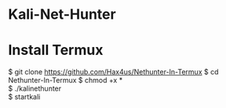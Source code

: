 # Kali-Net-Hunter
# Install Termux
$ git clone https://github.com/Hax4us/Nethunter-In-Termux
$ cd Nethunter-In-Termux
$ chmod +x *  
$ ./kalinethunter  
$ startkali
